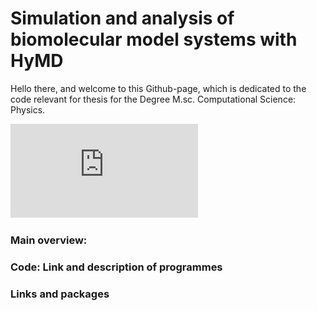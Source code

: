 # Simulation and analysis of biomolecular model systems with HyMD

Hello there, and welcome to this Github-page, which is dedicated to the code relevant for thesis for the Degree M.sc. Computational Science: Physics. 

![alt text](https://github.com/lasse-steinnes/Electrostatics-and-Biological-membranes-MT2022/blob/main/assets/membrane-la6-ua-ref-kopi.pdf)

### Main overview:

### Code: Link and description of programmes

### Links and packages



